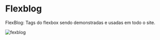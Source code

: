 # Flexblog

FlexBlog: Tags do flexbox sendo demonstradas e usadas em todo o site.

![fexblog](https://user-images.githubusercontent.com/104846613/213485733-80ce48d0-d83d-4535-8ecb-fcd5e60d0a59.png)

 
